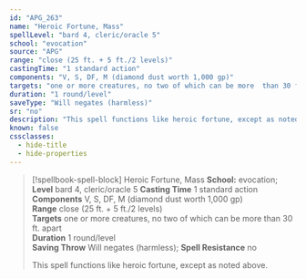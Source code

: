 ```yaml
---
id: "APG_263"
name: "Heroic Fortune, Mass"
spellLevel: "bard 4, cleric/oracle 5"
school: "evocation"
source: "APG"
range: "close (25 ft. + 5 ft./2 levels)"
castingTime: "1 standard action"
components: "V, S, DF, M (diamond dust worth 1,000 gp)"
targets: "one or more creatures, no two of which can be more  than 30 ft. apart"
duration: "1 round/level"
saveType: "Will negates (harmless)"
sr: "no"
description: "This spell functions like heroic fortune, except as noted above."
known: false
cssclasses:
  - hide-title
  - hide-properties
---
```


> [!spellbook-spell-block] Heroic Fortune, Mass
> **School:** evocation; **Level** bard 4, cleric/oracle 5
> **Casting Time** 1 standard action  
> **Components** V, S, DF, M (diamond dust worth 1,000 gp)  
> **Range** close (25 ft. + 5 ft./2 levels)  
> **Targets** one or more creatures, no two of which can be more  than 30 ft. apart  
> **Duration** 1 round/level  
> **Saving Throw** Will negates (harmless); **Spell Resistance** no
> 
> This spell functions like heroic fortune, except as noted above.